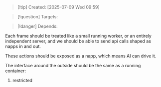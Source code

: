 
>[!tip] Created: [2025-07-09 Wed 09:59]

>[!question] Targets: 

>[!danger] Depends: 

Each frame should be treated like a small running worker, or an entirely independent server, and we should be able to send api calls shaped as napps in and out.

These actions should be exposed as a napp, which means AI can drive it.

The interface around the outside should be the same as a running container:
1. restricted 